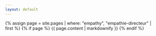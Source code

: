 ```yaml
---
layout: default
---
```






{% assign page = site.pages | where: "empathy", "empathie-directeur" | first %}
{% if page %}
  {{ page.content | markdownify }}
{% endif %}
